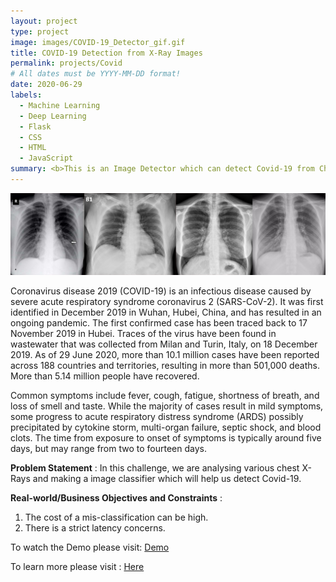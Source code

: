 ```yaml
---
layout: project
type: project
image: images/COVID-19_Detector_gif.gif
title: COVID-19 Detection from X-Ray Images
permalink: projects/Covid
# All dates must be YYYY-MM-DD format!
date: 2020-06-29
labels:
  - Machine Learning
  - Deep Learning
  - Flask
  - CSS
  - HTML
  - JavaScript
summary: <b>This is an Image Detector which can detect Covid-19 from Chest X-Ray images.<button onclick="location.href='http://www.example.com'" type="button">www.example.com</button>></b>
---
```


<img class="ui image" src="../images/Covid-19_Detection_Banner.png">

Coronavirus disease 2019 (COVID-19) is an infectious disease caused by severe acute respiratory syndrome coronavirus 2 (SARS-CoV-2). It was first identified in December 2019 in Wuhan, Hubei, China, and has resulted in an ongoing pandemic. The first confirmed case has been traced back to 17 November 2019 in Hubei. Traces of the virus have been found in wastewater that was collected from Milan and Turin, Italy, on 18 December 2019. As of 29 June 2020, more than 10.1 million cases have been reported across 188 countries and territories, resulting in more than 501,000 deaths. More than 5.14 million people have recovered.

Common symptoms include fever, cough, fatigue, shortness of breath, and loss of smell and taste. While the majority of cases result in mild symptoms, some progress to acute respiratory distress syndrome (ARDS) possibly precipitated by cytokine storm, multi-organ failure, septic shock, and blood clots. The time from exposure to onset of symptoms is typically around five days, but may range from two to fourteen days.

<b>Problem Statement</b> : In this challenge, we are analysing various chest X-Rays and making a image classifier which will help us detect Covid-19.

<b>Real-world/Business Objectives and Constraints</b> : 
1. The cost of a mis-classification can be high.
2. There is a strict latency concerns.

To watch the Demo please visit: [Demo](https://www.youtube.com/watch?v=SqmGMiM7DCA)

To learn more please visit : [Here](https://github.com/Souravban/COVID-19-Detection-from-X-Ray-Images)
